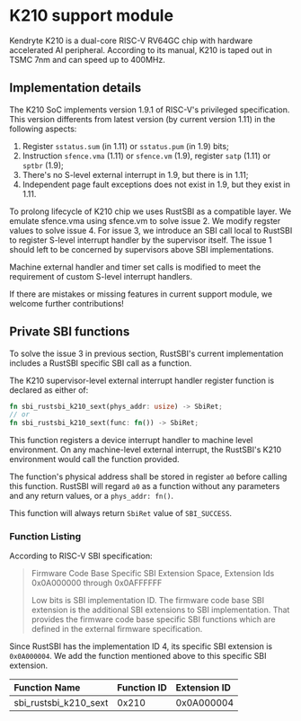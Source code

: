 # K210 support module

Kendryte K210 is a dual-core RISC-V RV64GC chip with hardware accelerated AI peripheral.
According to its manual, K210 is taped out in TSMC 7nm and can speed up to 400MHz.

## Implementation details

The K210 SoC implements version 1.9.1 of RISC-V's privileged specification.
This version differents from latest version (by current version 1.11) in the following aspects:

1. Register `sstatus.sum` (in 1.11) or `sstatus.pum` (in 1.9) bits;
2. Instruction `sfence.vma` (1.11) or `sfence.vm` (1.9), register `satp` (1.11) or `sptbr` (1.9);
3. There's no S-level external interrupt in 1.9, but there is in 1.11;
4. Independent page fault exceptions does not exist in 1.9, but they exist in 1.11.

To prolong lifecycle of K210 chip we uses RustSBI as a compatible layer. We emulate sfence.vma 
using sfence.vm to solve issue 2. We modify regster values to solve issue 4. For issue 3, 
we introduce an SBI call local to RustSBI to register S-level interrupt handler by the supervisor 
itself. The issue 1 should left to be concerned by supervisors above SBI implementations.

Machine external handler and timer set calls is modified to meet the requirement of custom S-level
interrupt handlers.

If there are mistakes or missing features in current support module, we welcome further contributions!

## Private SBI functions

To solve the issue 3 in previous section, RustSBI's current implementation includes a RustSBI specific
SBI call as a function. 

The K210 supervisor-level external interrupt handler register function is declared as either of:

```rust
fn sbi_rustsbi_k210_sext(phys_addr: usize) -> SbiRet;
// or
fn sbi_rustsbi_k210_sext(func: fn()) -> SbiRet;
```

This function registers a device interrupt handler to machine level environment. 
On any machine-level external interrupt, the RustSBI's K210 environment would call the function provided.

The function's physical address shall be stored in register `a0` before calling this function.
RustSBI will regard `a0` as a function without any parameters and any return values, or a `phys_addr: fn()`.

This function will always return `SbiRet` value of `SBI_SUCCESS`.

### Function Listing

According to RISC-V SBI specification:

> Firmware Code Base Specific SBI Extension Space, Extension Ids 0x0A000000 through 0x0AFFFFFF
> 
> Low bits is SBI implementation ID. The firmware code base SBI extension is the additional SBI extensions to SBI
> implementation. That provides the firmware code base specific SBI functions which are defined in the external
> firmware specification.

Since RustSBI has the implementation ID 4, its specific SBI extension is `0x0A000004`. We add the function
mentioned above to this specific SBI extension.

| Function Name | Function ID | Extension ID |
|:-----|:----|:----|
| sbi_rustsbi_k210_sext | 0x210 | 0x0A000004 |
